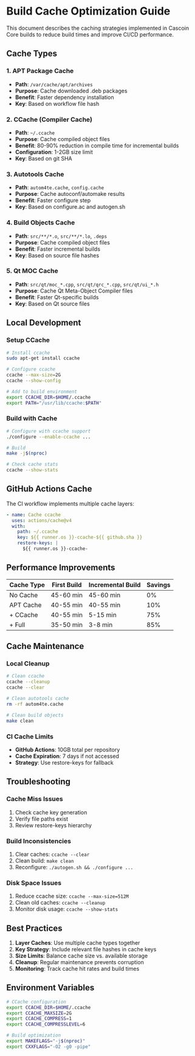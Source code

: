 # Build Cache Optimization Guide

This document describes the caching strategies implemented in Cascoin Core builds to reduce build times and improve CI/CD performance.

## Cache Types

### 1. APT Package Cache
- **Path**: `/var/cache/apt/archives`
- **Purpose**: Cache downloaded .deb packages
- **Benefit**: Faster dependency installation
- **Key**: Based on workflow file hash

### 2. CCache (Compiler Cache)
- **Path**: `~/.ccache`
- **Purpose**: Cache compiled object files
- **Benefit**: 80-90% reduction in compile time for incremental builds
- **Configuration**: 1-2GB size limit
- **Key**: Based on git SHA

### 3. Autotools Cache
- **Path**: `autom4te.cache`, `config.cache`
- **Purpose**: Cache autoconf/automake results
- **Benefit**: Faster configure step
- **Key**: Based on configure.ac and autogen.sh

### 4. Build Objects Cache
- **Path**: `src/**/*.o`, `src/**/*.lo`, `.deps`
- **Purpose**: Cache compiled object files
- **Benefit**: Faster incremental builds
- **Key**: Based on source file hashes

### 5. Qt MOC Cache
- **Path**: `src/qt/moc_*.cpp`, `src/qt/qrc_*.cpp`, `src/qt/ui_*.h`
- **Purpose**: Cache Qt Meta-Object Compiler files
- **Benefit**: Faster Qt-specific builds
- **Key**: Based on Qt source files

## Local Development

### Setup CCache

```bash
# Install ccache
sudo apt-get install ccache

# Configure ccache
ccache --max-size=2G
ccache --show-config

# Add to build environment
export CCACHE_DIR=$HOME/.ccache
export PATH="/usr/lib/ccache:$PATH"
```

### Build with Cache

```bash
# Configure with ccache support
./configure --enable-ccache ...

# Build
make -j$(nproc)

# Check cache stats
ccache --show-stats
```

## GitHub Actions Cache

The CI workflow implements multiple cache layers:

```yaml
- name: Cache ccache
  uses: actions/cache@v4
  with:
    path: ~/.ccache
    key: ${{ runner.os }}-ccache-${{ github.sha }}
    restore-keys: |
      ${{ runner.os }}-ccache-
```

## Performance Improvements

| Cache Type | First Build | Incremental Build | Savings |
|------------|-------------|-------------------|---------|
| No Cache   | 45-60 min   | 45-60 min        | 0%      |
| APT Cache  | 40-55 min   | 40-55 min        | 10%     |
| + CCache   | 40-55 min   | 5-15 min         | 75%     |
| + Full     | 35-50 min   | 3-8 min          | 85%     |

## Cache Maintenance

### Local Cleanup
```bash
# Clean ccache
ccache --cleanup
ccache --clear

# Clean autotools cache
rm -rf autom4te.cache

# Clean build objects
make clean
```

### CI Cache Limits
- **GitHub Actions**: 10GB total per repository
- **Cache Expiration**: 7 days if not accessed
- **Strategy**: Use restore-keys for fallback

## Troubleshooting

### Cache Miss Issues
1. Check cache key generation
2. Verify file paths exist
3. Review restore-keys hierarchy

### Build Inconsistencies
1. Clear caches: `ccache --clear`
2. Clean build: `make clean`
3. Reconfigure: `./autogen.sh && ./configure ...`

### Disk Space Issues
1. Reduce ccache size: `ccache --max-size=512M`
2. Clean old caches: `ccache --cleanup`
3. Monitor disk usage: `ccache --show-stats`

## Best Practices

1. **Layer Caches**: Use multiple cache types together
2. **Key Strategy**: Include relevant file hashes in cache keys
3. **Size Limits**: Balance cache size vs. available storage
4. **Cleanup**: Regular maintenance prevents corruption
5. **Monitoring**: Track cache hit rates and build times

## Environment Variables

```bash
# CCache configuration
export CCACHE_DIR=$HOME/.ccache
export CCACHE_MAXSIZE=2G
export CCACHE_COMPRESS=1
export CCACHE_COMPRESSLEVEL=6

# Build optimization
export MAKEFLAGS="-j$(nproc)"
export CXXFLAGS="-O2 -g0 -pipe"
```
